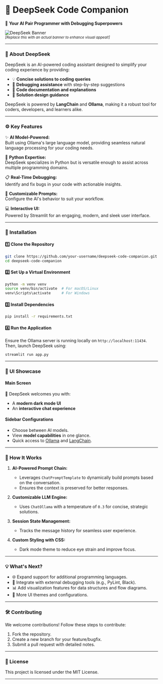 # 🧠 **DeepSeek Code Companion**  
🚀 **Your AI Pair Programmer with Debugging Superpowers**  

![DeepSeek Banner](https://via.placeholder.com/1000x300?text=DeepSeek+Code+Companion)  
<small>*[Replace this with an actual banner to enhance visual appeal!]*</small>

---

### **🌟 About DeepSeek**  
DeepSeek is an AI-powered coding assistant designed to simplify your coding experience by providing:  
- 💡 **Concise solutions to coding queries**  
- 🐞 **Debugging assistance** with step-by-step suggestions  
- 📝 **Code documentation and explanations**  
- 🚀 **Solution design guidance**  

DeepSeek is powered by **LangChain** and **Ollama**, making it a robust tool for coders, developers, and learners alike.  

---

### **⚙️ Key Features**
✨ **AI Model-Powered:**  
Built using Ollama's large language model, providing seamless natural language processing for your coding needs.  

🐍 **Python Expertise:**  
DeepSeek specializes in Python but is versatile enough to assist across multiple programming domains.  

📋 **Real-Time Debugging:**  
Identify and fix bugs in your code with actionable insights.  

📖 **Customizable Prompts:**  
Configure the AI's behavior to suit your workflow.  

💻 **Interactive UI:**  
Powered by Streamlit for an engaging, modern, and sleek user interface.  

---

### **🚀 Installation**  

#### 1️⃣ **Clone the Repository**  
```bash
git clone https://github.com/your-username/deepseek-code-companion.git
cd deepseek-code-companion
```

#### 2️⃣ **Set Up a Virtual Environment**  
```bash
python -m venv venv
source venv/bin/activate  # For macOS/Linux
venv\Scripts\activate     # For Windows
```

#### 3️⃣ **Install Dependencies**  
```bash
pip install -r requirements.txt
```

#### 4️⃣ **Run the Application**  
Ensure the Ollama server is running locally on `http://localhost:11434`. Then, launch DeepSeek using:  
```bash
streamlit run app.py
```

---

### **🎨 UI Showcase**  

#### **Main Screen**  
🧠 DeepSeek welcomes you with:  
- A **modern dark mode UI**  
- An **interactive chat experience**  

#### **Sidebar Configurations**  
- Choose between AI models.  
- View **model capabilities** in one glance.  
- Quick access to [Ollama](https://ollama.ai/) and [LangChain](https://python.langchain.com/).  

---

### **🔧 How It Works**

1. **AI-Powered Prompt Chain:**  
   - Leverages `ChatPromptTemplate` to dynamically build prompts based on the conversation.  
   - Ensures the context is preserved for better responses.  

2. **Customizable LLM Engine:**  
   - Uses `ChatOllama` with a temperature of `0.3` for concise, strategic solutions.  

3. **Session State Management:**  
   - Tracks the message history for seamless user experience.  

4. **Custom Styling with CSS:**  
   - Dark mode theme to reduce eye strain and improve focus.  

---

### **💡 What's Next?**  
- 🌐 Expand support for additional programming languages.  
- 🤖 Integrate with external debugging tools (e.g., PyLint, Black).  
- 📊 Add visualization features for data structures and flow diagrams.  
- 🎨 More UI themes and configurations.  

---

### **🛠️ Contributing**  
We welcome contributions! Follow these steps to contribute:  
1. Fork the repository.  
2. Create a new branch for your feature/bugfix.  
3. Submit a pull request with detailed notes.  

---

### **📜 License**  
This project is licensed under the MIT License.  

---
